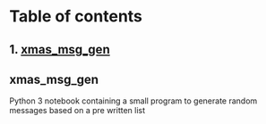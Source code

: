 # Table of contents

## 1. [xmas_msg_gen](#it1)


## xmas_msg_gen <a name = "it1"></a>
Python 3 notebook containing a small program to generate random messages based on a pre written list

